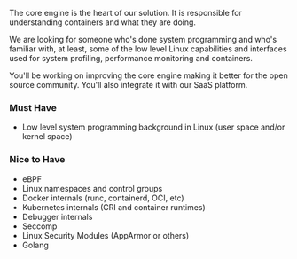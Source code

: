The core engine is the heart of our solution. It is responsible for understanding containers and what they are doing. 

We are looking for someone who's done system programming and who's familiar with, at least, some of the low level Linux capabilities and interfaces used for system profiling, performance monitoring and containers.

You'll be working on improving the core engine making it better for the open source community. You'll also integrate it with our SaaS platform.


### Must Have

* Low level system programming background in Linux (user space and/or kernel space)

### Nice to Have

* eBPF
* Linux namespaces and control groups
* Docker internals (runc, containerd, OCI, etc)
* Kubernetes internals (CRI and container runtimes)
* Debugger internals
* Seccomp
* Linux Security Modules (AppArmor or others) 
* Golang
